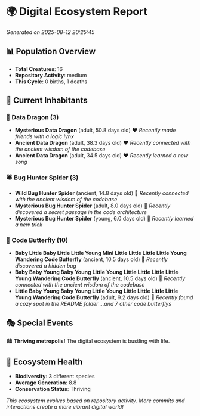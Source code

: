 # 🌍 Digital Ecosystem Report
*Generated on 2025-08-12 20:25:45*

## 📊 Population Overview
- **Total Creatures**: 16
- **Repository Activity**: medium
- **This Cycle**: 0 births, 1 deaths

## 👥 Current Inhabitants

### 🐉 Data Dragon (3)
- **Mysterious Data Dragon** (adult, 50.8 days old) ❤️
  *Recently made friends with a logic lynx*
- **Ancient Data Dragon** (adult, 38.3 days old) ❤️
  *Recently connected with the ancient wisdom of the codebase*
- **Ancient Data Dragon** (adult, 34.5 days old) ❤️
  *Recently learned a new song*

### 🕷️ Bug Hunter Spider (3)
- **Wild Bug Hunter Spider** (ancient, 14.8 days old) 💛
  *Recently connected with the ancient wisdom of the codebase*
- **Mysterious Bug Hunter Spider** (adult, 8.0 days old) 💚
  *Recently discovered a secret passage in the code architecture*
- **Mysterious Bug Hunter Spider** (young, 6.0 days old) 💚
  *Recently learned a new trick*

### 🦋 Code Butterfly (10)
- **Baby Little Baby Little Little Young Mini Little Little Little Little Young Wandering Code Butterfly** (ancient, 10.5 days old) 💛
  *Recently discovered a hidden bug*
- **Baby Baby Young Baby Young Little Young Little Little Little Little Young Wandering Code Butterfly** (ancient, 10.5 days old) 💚
  *Recently connected with the ancient wisdom of the codebase*
- **Little Baby Young Baby Young Little Young Little Little Little Little Young Wandering Code Butterfly** (adult, 9.2 days old) 💚
  *Recently found a cozy spot in the README folder*
  *...and 7 other code butterflys*

## 🎭 Special Events

🏙️ **Thriving metropolis!** The digital ecosystem is bustling with life.

## 🔬 Ecosystem Health
- **Biodiversity**: 3 different species
- **Average Generation**: 8.8
- **Conservation Status**: Thriving

*This ecosystem evolves based on repository activity. More commits and interactions create a more vibrant digital world!*